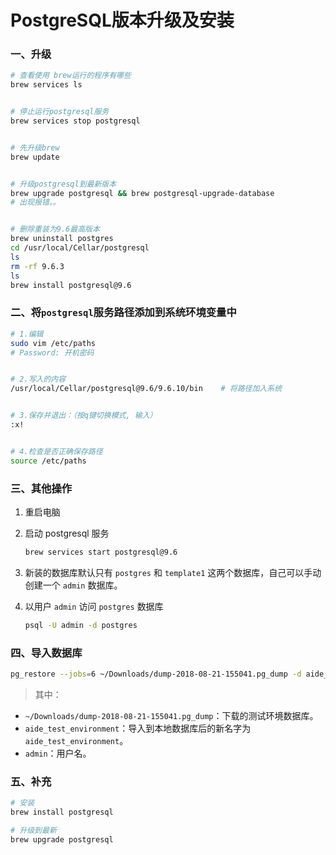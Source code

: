 # PostgreSQL版本升级及安装

### 一、升级
```bash
# 查看使用 brew运行的程序有哪些
brew services ls


# 停止运行postgresql服务
brew services stop postgresql


# 先升级brew
brew update


# 升级postgresql到最新版本
brew upgrade postgresql && brew postgresql-upgrade-database
# 出现报错。。


# 删除重装为9.6最高版本
brew uninstall postgres
cd /usr/local/Cellar/postgresql
ls
rm -rf 9.6.3
ls
brew install postgresql@9.6
```


### 二、将`postgresql`服务路径添加到系统环境变量中
```bash
# 1.编辑
sudo vim /etc/paths
# Password: 开机密码


# 2.写入的内容
/usr/local/Cellar/postgresql@9.6/9.6.10/bin    # 将路径加入系统


# 3.保存并退出：（按q键切换模式, 输入）
:x!


# 4.检查是否正确保存路径
source /etc/paths

```


### 三、其他操作
1. 重启电脑

2. 启动 postgresql 服务
    ```bash
    brew services start postgresql@9.6
    ```

3. 新装的数据库默认只有 `postgres` 和 `template1` 这两个数据库，自己可以手动创建一个 `admin` 数据库。

4. 以用户 `admin` 访问 `postgres` 数据库
    ```bash
    psql -U admin -d postgres
    ```


### 四、导入数据库
```bash
pg_restore --jobs=6 ~/Downloads/dump-2018-08-21-155041.pg_dump -d aide_test_environment -U admin -O
```
>其中：
- `~/Downloads/dump-2018-08-21-155041.pg_dump`：下载的测试环境数据库。
- `aide_test_environment`：导入到本地数据库后的新名字为 `aide_test_environment`。
- `admin`：用户名。        


### 五、补充
```bash
# 安装
brew install postgresql

# 升级到最新
brew upgrade postgresql
```

